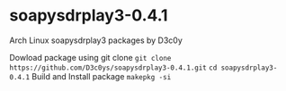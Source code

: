 # soapysdrplay3-0.4.1
Arch Linux soapysdrplay3 packages by D3c0y

Dowload package using git clone
```git clone https://github.com/D3c0ys/soapysdrplay3-0.4.1.git```
```cd soapysdrplay3-0.4.1```
Build and Install package
```makepkg -si```
